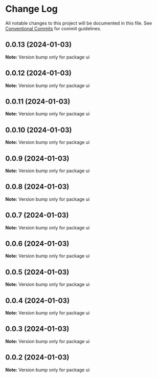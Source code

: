 # Change Log

All notable changes to this project will be documented in this file.
See [Conventional Commits](https://conventionalcommits.org) for commit guidelines.

## 0.0.13 (2024-01-03)

**Note:** Version bump only for package ui





## 0.0.12 (2024-01-03)

**Note:** Version bump only for package ui





## 0.0.11 (2024-01-03)

**Note:** Version bump only for package ui





## 0.0.10 (2024-01-03)

**Note:** Version bump only for package ui





## 0.0.9 (2024-01-03)

**Note:** Version bump only for package ui





## 0.0.8 (2024-01-03)

**Note:** Version bump only for package ui





## 0.0.7 (2024-01-03)

**Note:** Version bump only for package ui





## 0.0.6 (2024-01-03)

**Note:** Version bump only for package ui





## 0.0.5 (2024-01-03)

**Note:** Version bump only for package ui





## 0.0.4 (2024-01-03)

**Note:** Version bump only for package ui





## 0.0.3 (2024-01-03)

**Note:** Version bump only for package ui





## 0.0.2 (2024-01-03)

**Note:** Version bump only for package ui
